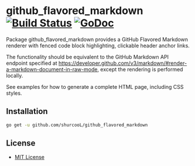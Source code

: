 # github_flavored_markdown [![Build Status](https://travis-ci.org/shurcooL/github_flavored_markdown.svg?branch=master)](https://travis-ci.org/shurcooL/github_flavored_markdown) [![GoDoc](https://godoc.org/github.com/shurcooL/github_flavored_markdown?status.svg)](https://godoc.org/github.com/shurcooL/github_flavored_markdown)

Package github_flavored_markdown provides a GitHub Flavored Markdown renderer
with fenced code block highlighting, clickable header anchor links.

The functionality should be equivalent to the GitHub Markdown API endpoint specified at
https://developer.github.com/v3/markdown/#render-a-markdown-document-in-raw-mode, except
the rendering is performed locally.

See examples for how to generate a complete HTML page, including CSS styles.

Installation
------------

```bash
go get -u github.com/shurcooL/github_flavored_markdown
```

License
-------

- [MIT License](http://opensource.org/licenses/mit-license.php)
